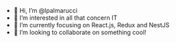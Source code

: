 - 👋 Hi, I’m @lpalmarucci
- 👀 I’m interested in all that concern IT
- 🌱 I’m currently focusing on React.js, Redux and NestJS
- 💞️ I’m looking to collaborate on something cool!
